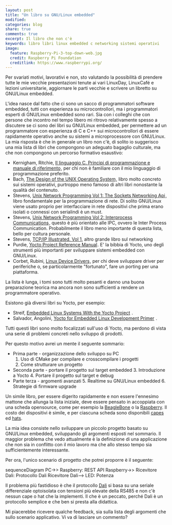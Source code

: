 ```yaml
---
layout: post
title: "Un libro su GNU/Linux embedded"
modified:
categories: blog
share: true
comments: true
excerpt: Il libro che non c'è
keywords: libro libri linux embedded c networking sistemi operativi
image:
  feature: Raspberry-Pi-3-top-down-web.jpg
  credit: Raspberry Pi Foundation
  creditlink: https://www.raspberrypi.org/
---
```


Per svariati motivi, lavorativi e non, sto valutando la possibilità di prendere tutte le mie vecchie presentazioni tenute ai vari LinuxDay, LinuxCafé e lezioni universitarie, aggiornare le parti vecchie e scrivere un libretto su GNU/Linux embedded.

L'idea nasce dal fatto che ci sono un sacco di programmatori software embedded, tutti con esperienza su microcontrollori, ma i programmatori esperti di GNU/Linux embedded sono rari. Sia con i colleghi che con persone che incontro nel tempo libero mi ritrovo relativamente spesso a discutere se ci sono dei libri su GNU/Linux embedded, per permettere ad un programmatore con esperienza di C e C++ sui microcontrollori di essere rapidamente operativo anche su sistemi a microprocessore con GNU/Linux. La mia risposta è che in generale un libro non c'è, di solito io suggerisco una mia lista di libri che compongono un adeguato bagaglio culturale, ma che non compongono un percorso formativo esaustivo:

* Kernigham, Ritchie, <a target="_blank" href="https://www.amazon.it/gp/product/887192200X/ref=as_li_tl?ie=UTF8&camp=3414&creative=21718&creativeASIN=887192200X&linkCode=as2&tag=ocampana07-21&linkId=1418fc6b112f98cfcaf6cb9929211d35">Il linguaggio C. Principi di programmazione e manuale di riferimento</a><img src="//ir-it.amazon-adsystem.com/e/ir?t=ocampana07-21&l=am2&o=29&a=887192200X" width="1" height="1" border="0" alt="" style="border:none !important; margin:0px !important;" />, per chi non è familiare con il mio linguaggio di programmazione preferito.
* Bach, <a target="_blank" href="https://www.amazon.it/gp/product/B000M85BS6/ref=as_li_tl?ie=UTF8&camp=3414&creative=21718&creativeASIN=B000M85BS6&linkCode=as2&tag=ocampana07-21&linkId=3551df8b8096e1fcd7223a33b793ce51">The Design of the UNIX Operating System</a><img src="//ir-it.amazon-adsystem.com/e/ir?t=ocampana07-21&l=am2&o=29&a=B000M85BS6" width="1" height="1" border="0" alt="" style="border:none !important; margin:0px !important;" />, libro molto concreto sui sistemi operativi, purtroppo meno famoso di altri libri nonostante la qualità del contenuto.
* Stevens, <a target="_blank" href="https://www.amazon.it/gp/product/0131411551/ref=as_li_tl?ie=UTF8&camp=3414&creative=21718&creativeASIN=0131411551&linkCode=as2&tag=ocampana07-21&linkId=456642eda049bb854eea85fa6a5cb813">Unix Network Programming Vol 1: The Sockets Networking Api</a><img src="//ir-it.amazon-adsystem.com/e/ir?t=ocampana07-21&l=am2&o=29&a=0131411551" width="1" height="1" border="0" alt="" style="border:none !important; margin:0px !important;" />, libro fondamentale per la programmazione di rete. Di solito GNU/Linux viene usato proprio per interfacciare in rete dispositivi che prima erano isolati o connessi con serialindi è un must.
* Stevens, <a target="_blank" href="https://www.amazon.it/gp/product/0132974290/ref=as_li_tl?ie=UTF8&camp=3414&creative=21718&creativeASIN=0132974290&linkCode=as2&tag=ocampana07-21&linkId=d7d68a3410f8401cc6c22465f8c61e78">Unix Network Programming Vol 2: Interprocess Communications</a><img src="//ir-it.amazon-adsystem.com/e/ir?t=ocampana07-21&l=am2&o=29&a=0132974290" width="1" height="1" border="0" alt="" style="border:none !important; margin:0px !important;" />, questo è più orientato alle IPC, ovvero le Inter Process Communication. Probabilmente il libro meno importante di questa lista, bello per cultura personale.
* Stevens, [TCP/IP Illustrated, Vol 1](https://www.amazon.it/TCP-IP-Illustrated-Protocols-1/dp/0321336313/ref=as_li_ss_tl?_encoding=UTF8&qid=&sr=&linkCode=ll1&tag=ocampana07-21&linkId=65faf2a2fb8add9972373265a43ae356), altro grande libro sul networking
* Purdie, <a target="_blank" href="https://www.amazon.it/gp/product/9888381989/ref=as_li_tl?ie=UTF8&camp=3414&creative=21718&creativeASIN=9888381989&linkCode=as2&tag=ocampana07-21&linkId=a0a62aa6485260ccc47bd656a3d2956b">Yocto Project Reference Manual</a><img src="//ir-it.amazon-adsystem.com/e/ir?t=ocampana07-21&l=am2&o=29&a=9888381989" width="1" height="1" border="0" alt="" style="border:none !important; margin:0px !important;" />. E' la bibbia di Yocto, uno degli strumenti più importanti per sviluppare sistemi embedded con GNU/Linux.
* Corbet, Rubini, <a target="_blank" href="https://www.amazon.it/gp/product/0596005903/ref=as_li_tl?ie=UTF8&camp=3414&creative=21718&creativeASIN=0596005903&linkCode=as2&tag=ocampana07-21&linkId=314dced8dd42021d945ca6f11a3a4fbb">Linux Device Drivers</a><img src="//ir-it.amazon-adsystem.com/e/ir?t=ocampana07-21&l=am2&o=29&a=0596005903" width="1" height="1" border="0" alt="" style="border:none !important; margin:0px !important;" />, per chi deve sviluppare driver per periferiche o, se particolarmente "fortunato", fare un porting per una piattaforma.

La lista è lunga, i tomi sono tutti molto pesanti e danno una buona preparazione teorica ma ancora non sono sufficienti a rendere un programmatore operativo.

Esistono già diversi libri su Yocto, per esempio:
* Streif, <a target="_blank" href="https://www.amazon.it/gp/product/0133443248/ref=as_li_tl?ie=UTF8&camp=3414&creative=21718&creativeASIN=0133443248&linkCode=as2&tag=ocampana07-21&linkId=a73951101b8d512532f7245c64dbf657">Embedded Linux Systems With the Yocto Project</a><img src="//ir-it.amazon-adsystem.com/e/ir?t=ocampana07-21&l=am2&o=29&a=0133443248" width="1" height="1" border="0" alt="" style="border:none !important; margin:0px !important;" /> .
* Salvador, Angolini, <a target="_blank" href="https://www.amazon.it/gp/product/1783282339/ref=as_li_tl?ie=UTF8&camp=3414&creative=21718&creativeASIN=1783282339&linkCode=as2&tag=ocampana07-21&linkId=0a7eccccd7743c368c0701aec84af029">Yocto for Embedded Linux Development Primer</a><img src="//ir-it.amazon-adsystem.com/e/ir?t=ocampana07-21&l=am2&o=29&a=1783282339" width="1" height="1" border="0" alt="" style="border:none !important; margin:0px !important;" /> .

Tutti questi libri sono molto focalizzati sull'uso di Yocto, ma perdono di vista una serie di problemi concreti nello sviluppo di prodotti.


Per questo motivo avrei un mente il seguente sommario:

* Prima parte - organizzazione dello sviluppo su PC
  1. Uso di CMake per compilare e crosscompilare i progetti
  2. Come strutturare un progetto
* Seconda parte - portare il progetto sul target embedded
  3. Introduzione a Yocto
  4. Portare il progetto sul target e debug
* Parte terza - argomenti avanzati
  5. Realtime su GNU/Linux embedded
  6. Strategie di firmware upgrade

Un simile libro, per essere digerito rapidamente e non essere l'ennesimo mattone che allunga la lista iniziale, deve essere pensato in accoppiata con una scheda opensource, come per esempio la [BeagleBone](http://beagleboard.org/bone) o la [Raspberry](https://www.raspberrypi.org/products/raspberry-pi-3-model-b/). Il costo dei dispositivi è simile, e per ciascuna scheda sono disponibili [capes](http://elinux.org/Beagleboard:BeagleBone_Capes) ed [hats](http://elinux.org/RPi_Expansion_Boards).

La mia idea consiste nello sviluppare un piccolo progetto basato su GNU/Linux embedded, sviluppando gli argomenti esposti nel sommario. Il maggior problema che vedo attualmente è la definizione di una applicazione che non sia in conflitto con il mio lavoro ma che allo stesso tempo sia sufficientemente interessante.

Per ora, l'unico scenario di progetto che potrei proporre è il seguente:

<div markdown="0">
    <div class="mermaid">
        sequenceDiagram
        PC->> Raspberry: REST API
        Raspberry->> Ricevitore Dali: Protocollo Dali
        Ricevitore Dali--> LED: Potenza
    </div>
</div>

Il problema più fastidioso è che il protocollo [Dali](https://en.wikipedia.org/wiki/Digital_Addressable_Lighting_Interface) si basa su una seriale differenziale optoisolata con tensioni più elevate della RS485 e non c'è nessun cape o hat che la implementi. Il che è un peccato, perché Dali è un protocollo semplice e che ben si presta alla didattica.

Mi piacerebbe ricevere qualche feedback, sia sulla lista degli argomenti che sullo scenario applicativo. Vi va di lasciare un commento?
